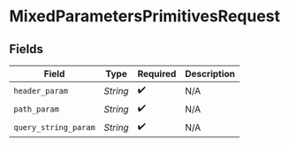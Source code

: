 # MixedParametersPrimitivesRequest


## Fields

| Field                | Type                 | Required             | Description          |
| -------------------- | -------------------- | -------------------- | -------------------- |
| `header_param`       | *String*             | :heavy_check_mark:   | N/A                  |
| `path_param`         | *String*             | :heavy_check_mark:   | N/A                  |
| `query_string_param` | *String*             | :heavy_check_mark:   | N/A                  |